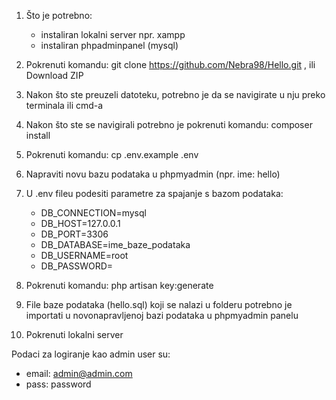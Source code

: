 1. Što je potrebno: 
    - instaliran lokalni server npr. xampp
    - instaliran phpadminpanel (mysql)
    
2. Pokrenuti komandu: git clone https://github.com/Nebra98/Hello.git , ili Download ZIP
    
3. Nakon što ste preuzeli datoteku, potrebno je da se navigirate u nju preko terminala ili cmd-a
 
4. Nakon što ste se navigirali potrebno je pokrenuti komandu: composer install

5. Pokrenuti komandu: cp .env.example .env 

6. Napraviti novu bazu podataka u phpmyadmin (npr. ime: hello)

7. U .env fileu podesiti parametre za spajanje s bazom podataka: 
    - DB_CONNECTION=mysql
    - DB_HOST=127.0.0.1
    - DB_PORT=3306
    - DB_DATABASE=ime_baze_podataka
    - DB_USERNAME=root
    - DB_PASSWORD=
            
8. Pokrenuti komandu: php artisan key:generate 

9. File baze podataka (hello.sql) koji se nalazi u folderu potrebno je importati u novonapravljenoj bazi podataka u phpmyadmin panelu
 
10. Pokrenuti lokalni server

Podaci za logiranje kao admin user su:
- email: admin@admin.com
- pass: password
